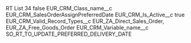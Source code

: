 <?xml version="1.0" encoding="UTF-8"?>
<CustomMetadata xmlns="http://soap.sforce.com/2006/04/metadata" xmlns:xsi="http://www.w3.org/2001/XMLSchema-instance" xmlns:xsd="http://www.w3.org/2001/XMLSchema">
    <label>RT List 34</label>
    <protected>false</protected>
    <values>
        <field>EUR_CRM_Class_name__c</field>
        <value xsi:type="xsd:string">EUR_CRM_SalesOrderAssignPreferredDate</value>
    </values>
    <values>
        <field>EUR_CRM_Is_Active__c</field>
        <value xsi:type="xsd:boolean">true</value>
    </values>
    <values>
        <field>EUR_CRM_Valid_Record_Types__c</field>
        <value xsi:type="xsd:string">EUR_ZA_Direct_Sales_Order,
EUR_ZA_Free_Goods_Order</value>
    </values>
    <values>
        <field>EUR_CRM_Variable_name__c</field>
        <value xsi:type="xsd:string">SO_RT_TO_UPDATE_PREFERRED_DELIVERY_DATE</value>
    </values>
</CustomMetadata>

